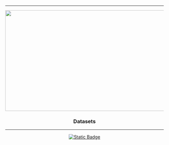 <!-- Divider -->
---

<!-- Header -->
<div align="center">
  <img width="1600" height="320" alt="wyattBanner" src="https://github.com/user-attachments/assets/736e122a-87e6-47c4-9e4c-6dd26617a1a5" />
  <h3>Datasets</h3>
</div>

<!-- Divider -->
---

<!-- Links -->
<div align="center">
  <a href="./Virginia_Housing.csv" target="_blank"><img alt="Static Badge" src="https://img.shields.io/badge/Virginia_Housing.csv-wyatt?style=for-the-badge&logo=github&logoColor=%23ffffff&color=%23304532"></a>
</div>
